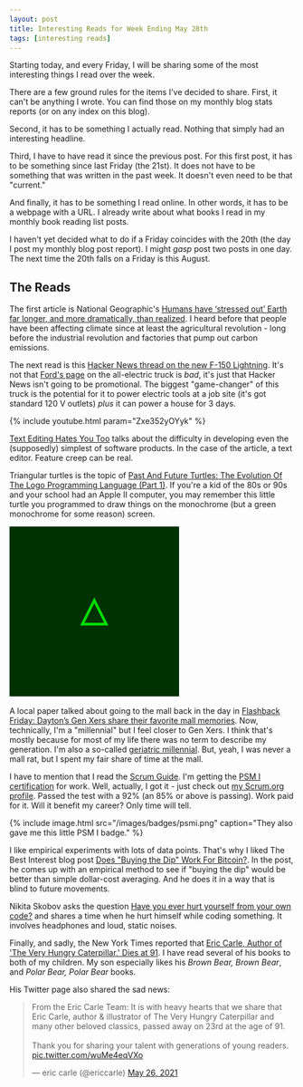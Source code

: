 ```yaml
---
layout: post
title: Interesting Reads for Week Ending May 28th
tags: [interesting reads]
---
```


Starting today, and every Friday, I will be sharing some of the most interesting things I read over the week.

There are a few ground rules for the items I've decided to share. First, it can't be anything I wrote. You can find those on my monthly blog stats reports (or on any index on this blog).

Second, it has to be something I actually read. Nothing that simply had an interesting headline.

Third, I have to have read it since the previous post. For this first post, it has to be something since last Friday (the 21st). It does not have to be something that was written in the past week. It doesn't even need to be that "current."

And finally, it has to be something I read online. In other words, it has to be a webpage with a URL. I already write about what books I read in my monthly book reading list posts.

I haven't yet decided what to do if a Friday coincides with the 20th (the day I post my monthly blog post report). I might *gasp* post two posts in one day. The next time the 20th falls on a Friday is this August.

## The Reads

The first article is National Geographic's [Humans have ‘stressed out’ Earth far longer, and more dramatically, than realized](https://www.nationalgeographic.com/environment/article/humans-have-stressed-out-earth-far-longer-and-more-dramatically-than-realized). I heard before that people have been affecting climate since at least the agricultural revolution - long before the industrial revolution and factories that pump out carbon emissions.

The next read is this [Hacker News thread on the new F-150 Lightning](https://news.ycombinator.com/item?id=27234039). It's not that [Ford's page](https://www.ford.com/trucks/f150/f150-lightning/2022/) on the all-electric truck is *bad*, it's just that Hacker News isn't going to be promotional. The biggest "game-changer" of this truck is the potential for it to power electric tools at a job site (it's got standard 120 V outlets) *plus* it can power a house for 3 days.

{% include youtube.html param="Zxe352yOYyk" %}

[Text Editing Hates You Too](https://lord.io/text-editing-hates-you-too/) talks about the difficulty in developing even the (supposedly) simplest of software products. In the case of the article, a text editor. Feature creep can be real.

Triangular turtles is the topic of [Past And Future Turtles: The Evolution Of The Logo Programming Language (Part 1)](https://turtlespaces.org/2021/05/21/past-and-future-turtles-the-evolution-of-the-logo-programming-language-part-1/). If you're a kid of the 80s or 90s and your school had an Apple II computer, you may remember this little turtle you programmed to draw things on the monochrome (but a green monochrome for some reason) screen.

![The green triangular turtle.](/images/green-turtle.png)

A local paper talked about going to the mall back in the day in [Flashback Friday: Dayton’s Gen Xers share their favorite mall memories](https://www.dayton.com/lifestyles/flashback-friday-daytons-gen-xers-share-their-favorite-mall-memories/7RSDN6KQKBG6ZPDQ3LKFI5VNCU/). Now, technically, I'm a "millennial" but I feel closer to Gen Xers. I think that's mostly because for most of my life there was no term to describe my generation. I'm also a so-called [geriatric millennial](https://www.cnet.com/news/geriatric-millennials-what-are-they-are-you-one/). But, yeah, I was never a mall rat, but I spent my fair share of time at the mall.

I have to mention that I read the [Scrum Guide](https://scrumguides.org/scrum-guide.html). I'm getting the [PSM I certification](https://www.scrum.org/professional-scrum-master-i-certification) for work. Well, actually, I got it - just check out [my Scrum.org profile](https://www.scrum.org/user/811233). Passed the test with a 92% (an 85% or above is passing). Work paid for it. Will it benefit my career? Only time will tell.

{% include image.html src="/images/badges/psmi.png" caption="They also gave me this little PSM I badge." %}

I like empirical experiments with lots of data points. That's why I liked The Best Interest blog post [Does "Buying the Dip" Work For Bitcoin?](https://bestinterest.blog/buy-the-dip-for-bitcoin/). In the post, he comes up with an empirical method to see if "buying the dip" would be better than simple dollar-cost averaging. And he does it in a way that is blind to future movements.

Nikita Skobov asks the question [Have you ever hurt yourself from your own code?](https://blog.nikitas.link/have-you-ever-hurt-yourself-from-your-own-code) and shares a time when he hurt himself while coding something. It involves headphones and loud, static noises.

Finally, and sadly, the New York Times reported that [Eric Carle, Author of 'The Very Hungry Caterpillar,' Dies at 91](https://www.nytimes.com/2021/05/26/books/eric-carle-dead.html). I have read several of his books to both of my children. My son especially likes his *Brown Bear, Brown Bear*, and *Polar Bear, Polar Bear* books.

His Twitter page also shared the sad news:

<blockquote class="twitter-tweet" data-theme="dark"><p lang="en" dir="ltr">From the Eric Carle Team: It is with heavy hearts that we share that Eric Carle, author &amp; illustrator of The Very Hungry Caterpillar and many other beloved classics, passed away on 23rd at the age of 91. <br> <br>Thank you for sharing your talent with generations of young readers. <a href="https://t.co/wuMe4eqVXo">pic.twitter.com/wuMe4eqVXo</a></p>&mdash; eric carle (@ericcarle) <a href="https://twitter.com/ericcarle/status/1397686293954506759?ref_src=twsrc%5Etfw">May 26, 2021</a></blockquote> <script async src="https://platform.twitter.com/widgets.js" charset="utf-8"></script>